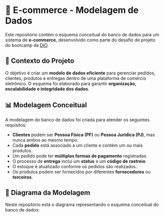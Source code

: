 # 🛒 E-commerce - Modelagem de Dados  

Este repositório contém o esquema conceitual do banco de dados para um sistema de **e-commerce**, desenvolvido como parte do desafio de projeto do bootcamp da [DIO](https://www.dio.me/).  

## 📌 Contexto do Projeto  

O objetivo é criar um **modelo de dados eficiente** para gerenciar pedidos, clientes, produtos e entregas dentro de uma plataforma de comércio eletrônico. O esquema foi elaborado para garantir **organização, escalabilidade e integridade dos dados**.  

## 📊 Modelagem Conceitual  

A modelagem do banco de dados foi criada para atender os seguintes requisitos:  

- **Clientes** podem ser **Pessoa Física (PF)** ou **Pessoa Jurídica (PJ)**, mas nunca ambos ao mesmo tempo.  
- Cada **pedido** está associado a um cliente e contém um ou mais produtos.  
- Um pedido pode ter **múltiplas formas de pagamento** registradas.  
- O processo de **entrega** inclui um **status** e um **código de rastreio**.  
- O estoque é atualizado conforme os pedidos são realizados.  
- Os produtos podem ser fornecidos por diferentes **fornecedores** ou **terceiros**.  

## 📌 Diagrama da Modelagem  

Neste repositório está o diagrama representando o esquema conceitual do banco de dados:  
